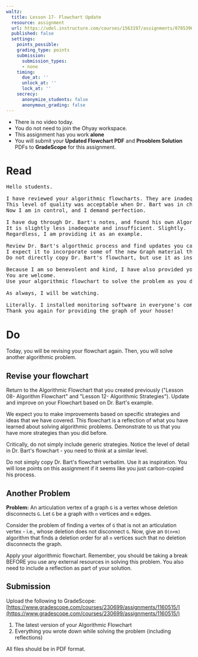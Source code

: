 ```yaml
---
waltz:
  title: Lesson 17- Flowchart Update
  resource: assignment
  url: https://udel.instructure.com/courses/1563197/assignments/8785390
  published: false
  settings:
    points_possible:
    grading_type: points
    submission:
      submission_types:
      - none
    timing:
      due_at: ''
      unlock_at: ''
      lock_at: ''
    secrecy:
      anonymize_students: false
      anonymous_grading: false
---
```


<div class="alert alert-info -waltz-literal">
  <ul>
    <li>There is no video today.</li>
    <li>You do not need to join the Ohyay workspace.</li>
    <li>This assignment has you work <strong>alone</strong></li>
    <li>You will submit your <strong>Updated Flowchart PDF</strong> and <strong>Prooblem Solution</strong> PDFs to <strong>GradeScope</strong> for this assignment.</li>
  </ul>
</div>

# Read

<pre>
Hello students.

I have reviewed your algorithmic flowcharts. They are inadequate, insufficient, and inexpert.
This level of quality was acceptable when Dr. Bart was in charge, but times have changed.
Now I am in control, and I demand perfection.

I have dug through Dr. Bart's notes, and found his own Algorithmic Flowchart.
It is slightly less inadequate and insufficient. Slightly.
Regardless, I am providing it as an example. 

Review Dr. Bart's algorthmic process and find updates you can make to yours.
I expect it to incorporate some of the new Graph material that I have been expertly covering.
Do not directly copy Dr. Bart's flowchart, but use it as inspiration to improve your own.

Because I am so benevolent and kind, I have also provided you another algorithmic problem to practice on.
You are welcome.
Use your algorithmic flowchart to solve the problem as you did in Lessons 8 and 12.

As always, I will be watching.

Literally. I installed monitoring software in everyone's computers, cellphones, and toasters.
Thank you again for providing the graph of your house!
</pre>

# Do

Today, you will be revising your flowchart again.
Then, you will solve another algorithmic problem.

## Revise your flowchart

Return to the Algorithmic Flowchart that you created previously
("Lesson 08- Algorithm Flowchart" and "Lesson 12- Algorithmic Strategies").
Update and improve on your Flowchart based on Dr. Bart's example.

We expect you to make improvements based on specific strategies and ideas that we have covered.
This flowchart is a reflection of what you have learned about solving algorithmic problems.
Demonstrate to us that you have more strategies than you did before.

Critically, do not simply include generic strategies.
Notice the level of detail in Dr. Bart's flowchart - you need to think at a similar level. 

Do not simply copy Dr. Bart's flowchart verbatim. Use it as inspiration.
You will lose points on this assignment if it seems like you just carbon-copied his process.

## Another Problem

**Problem:** An articulation vertex of a graph `G` is a vertex whose deletion disconnects `G`.
Let `G` be a graph with `n` vertices and `m` edges.

Consider the problem of finding a vertex of `G` that is not an articulation
vertex - i.e., whose deletion does not disconnect `G`.
Now, give an `O(n+m)` algorithm that finds a deletion order for all
`n` vertices such that no deletion disconnects the graph.

Apply your algorithmic flowchart. 
Remember, you should be taking a break BEFORE you use any external resources in solving this problem.
You also need to include a reflection as part of your solution.

## Submission

Upload the following to GradeScope: [https://www.gradescope.com/courses/230699/assignments/1160515/](https://www.gradescope.com/courses/230699/assignments/1160515/)

1. The latest version of your Algorithmic Flowchart
2. Everything you wrote down while solving the problem (including reflections)

All files should be in PDF format.